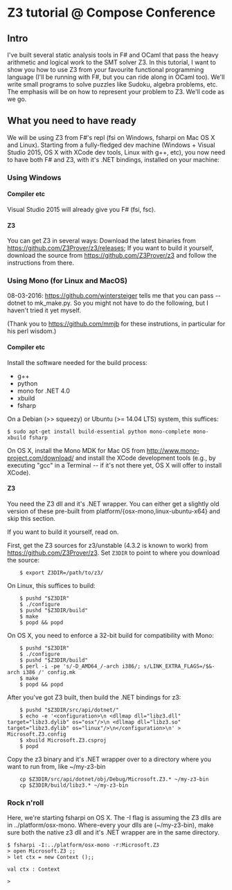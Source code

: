 
# Z3 tutorial @ Compose Conference 

## Intro 

I've built several static analysis tools in F# and OCaml that pass the heavy arithmetic and logical work to the SMT solver Z3. 
In this tutorial, I want to show you how to use Z3 from your favourite functional programming language (I'll be running
with F#, but you can ride along in OCaml too). We'll write small programs to solve puzzles like Sudoku, algebra problems, etc.
The emphasis will be on how to represent your problem to Z3. We'll code as we go.

## What you need to have ready

We will be using Z3 from F#'s repl (fsi on Windows, fsharpi on Mac OS X and Linux). 
Starting from a fully-fledged dev machine 
(Windows + Visual Studio 2015, OS X with XCode dev tools, Linux with g++, etc), 
you now need to have both F# and Z3, with it's .NET bindings, installed on your machine: 


### Using Windows

#### Compiler etc 

Visual Studio 2015 will already give you F# (fsi, fsc). 

#### Z3 

You can get Z3 in several ways:
Download the latest binaries from https://github.com/Z3Prover/z3/releases; 
If you want to build it yourself, download the source from https://github.com/Z3Prover/z3 and follow the instructions from there. 
	
	
### Using Mono (for Linux and MacOS)

08-03-2016: https://github.com/wintersteiger tells me that you can pass --dotnet to mk_make.py. So you might not have to do the following,
but I haven't tried it yet myself.

(Thank you to https://github.com/mmjb for these instrutions, in particular for his perl wisdom.)  

#### Compiler etc 

Install the software needed for the build process:

  * g++
  * python
  * mono for .NET 4.0
  * xbuild
  * fsharp

On a Debian (>> squeezy) or Ubuntu (>= 14.04 LTS) system, this suffices:
```
$ sudo apt-get install build-essential python mono-complete mono-xbuild fsharp
```

On OS X, install the Mono MDK for Mac OS from
       http://www.mono-project.com/download/
and install the XCode development tools (e.g., by executing "gcc" in
a Terminal -- if it's not there yet, OS X will offer to install XCode).

#### Z3  

You need the Z3 dll and it's .NET wrapper. You can either get a slightly old version of these pre-built from platform/{osx-mono,linux-ubuntu-x64} and skip this section. 

If you want to build it yourself, read on. 

First, get the Z3 sources for z3/unstable (4.3.2 is known to work) from https://github.com/Z3Prover/z3. 
Set `Z3DIR` to point to where you download the source:

```
	$ export Z3DIR=/path/to/z3/
```

On Linux, this suffices to build:

```
	$ pushd "$Z3DIR"
	$ ./configure
	$ pushd "$Z3DIR/build"
	$ make
	$ popd && popd
```

On OS X, you need to enforce a 32-bit build for compatibility with Mono:

```
	$ pushd "$Z3DIR"
	$ ./configure
	$ pushd "$Z3DIR/build"
	$ perl -i -pe 's/-D_AMD64_/-arch i386/; s/LINK_EXTRA_FLAGS=/$&-arch i386 /' config.mk
	$ make
	$ popd && popd
```

After you've got Z3 built, then build the .NET bindings for z3:

```
	$ pushd "$Z3DIR/src/api/dotnet/"
	$ echo -e '<configuration>\n <dllmap dll="libz3.dll" target="libz3.dylib" os="osx"/>\n <dllmap dll="libz3.so" target="libz3.dylib" os="linux"/>\n</configuration>\n' > Microsoft.Z3.config
	$ xbuild Microsoft.Z3.csproj
	$ popd
```

Copy the z3 binary and it's .NET wrapper over to a directory where you want to run from, like ~/my-z3-bin
```
	cp $Z3DIR/src/api/dotnet/obj/Debug/Microsoft.Z3.* ~/my-z3-bin
	cp $Z3DIR/build/libz3.* ~/my-z3-bin
```

### Rock n'roll
 
Here, we're starting fsharpi on OS X. The -I flag is assuming the Z3 dlls are in ../platform/osx-mono. 
Where-every your dlls are (~/my-z3-bin), make sure both the native z3 dll and it's .NET wrapper are in the same directory. 

```
$ fsharpi -I:../platform/osx-mono -r:Microsoft.Z3
> open Microsoft.Z3 ;;
> let ctx = new Context ();;

val ctx : Context

> 
```
